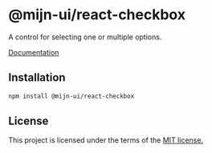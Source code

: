 # @mijn-ui/react-checkbox

A control for selecting one or multiple options.

[Documentation](https://mijn-ui.vercel.app/react/docs/components/checkbox)

## Installation

```sh
npm install @mijn-ui/react-checkbox
```

## License

This project is licensed under the terms of the [MIT license.](https://github.com/mijn-ui/mijn-ui-react/blob/main/LICENSE)
